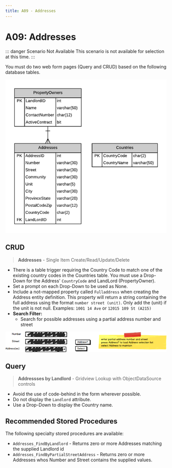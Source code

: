 ```yaml
---
title: A09 - Addresses
---
```

# A09: Addresses

::: danger Scenario Not Available
This scenario is not available for selection at this time.
:::

You must do two web form pages (Query and CRUD) based on the following database tables.

![ERD for A09](./A09.png)

## CRUD

> **Addresses** - Single Item Create/Read/Update/Delete

- There is a table trigger requiring the Country Code to match one of the existing country codes in the Countries table. You must use a Drop-Down for the Address' `CountryCode` and LandLord (PropertyOwner).
- Set a prompt on each Drop-Down to be used as None. 
- Include a not-mapped property called `Fulladdress` when creating the Address entity definition. This property will return a string containing the full address using the format `number street (unit)`. Only add the (unit) if the unit is not null. Examples: `1001 14 Ave` or `12015 109 St (A215)`
- **Search Filter:**
  - Search for possible addresses using a partial address number and street

![Form A Search Filter](./A09Mockup.png)

## Query

> **Addressses by Landlord** - Gridview Lookup with ObjectDataSource controls

- Avoid the use of code-behind in the form wherever possible.
- Do not display the `Landlord` attribute.
- Use a Drop-Down to display the Country name.

## Recommended Stored Procedures

The following specialty stored procedures are available:

- `Addresses_FindByLandlord` - Returns zero or more Addresses matching the supplied Landlord id
- `Addresses_FindByPartialStreetAddress` - Returns zero or more Addresses whos Number and Street contains the supplied values.
